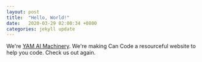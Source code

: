 ```yaml
---
layout: post
title:  "Hello, World!"
date:   2020-03-29 02:00:34 +0800
categories: jekyll update
---
```

We're [YAM AI Machinery](https://www.yam.ai). We're making Can Code a resourceful website to help you code. Check us out again.
